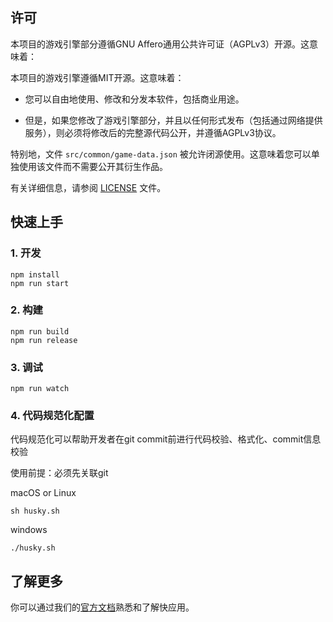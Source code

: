 ## 许可

本项目的游戏引擎部分遵循GNU Affero通用公共许可证（AGPLv3）开源。这意味着：

本项目的游戏引擎遵循MIT开源。这意味着：

- 您可以自由地使用、修改和分发本软件，包括商业用途。

- 但是，如果您修改了游戏引擎部分，并且以任何形式发布（包括通过网络提供服务），则必须将修改后的完整源代码公开，并遵循AGPLv3协议。


特别地，文件 `src/common/game-data.json` 被允许闭源使用。这意味着您可以单独使用该文件而不需要公开其衍生作品。

有关详细信息，请参阅 [LICENSE](LICENSE) 文件。

## 快速上手

### 1. 开发

```
npm install
npm run start
```

### 2. 构建

```
npm run build
npm run release
```

### 3. 调试

```
npm run watch
```
### 4. 代码规范化配置
代码规范化可以帮助开发者在git commit前进行代码校验、格式化、commit信息校验

使用前提：必须先关联git

macOS or Linux
```
sh husky.sh
```

windows
```
./husky.sh
```


## 了解更多

你可以通过我们的[官方文档](https://iot.mi.com/vela/quickapp)熟悉和了解快应用。
